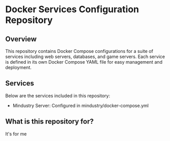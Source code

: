 # Docker Services Configuration Repository

## Overview

This repository contains Docker Compose configurations for a suite of services including web servers, databases, and game servers. Each service is defined in its own Docker Compose YAML file for easy management and deployment.


## Services

Below are the services included in this repository:
- Mindustry Server: Configured in mindustry/docker-compose.yml


## What is this repository for?

It's for me

